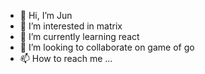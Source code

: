 - 👋 Hi, I’m Jun
- 👀 I’m interested in matrix
- 🌱 I’m currently learning react
- 💞️ I’m looking to collaborate on game of go
- 📫 How to reach me ...

<!---
hwangs12/hwangs12 is a ✨ special ✨ repository because its `README.md` (this file) appears on your GitHub profile.
You can click the Preview link to take a look at your changes.
--->
